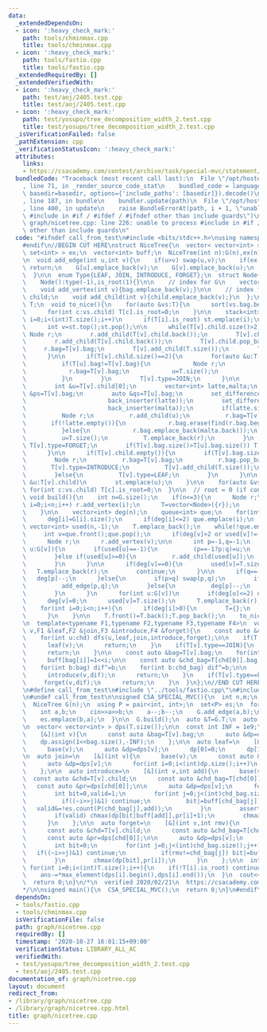 ```yaml
---
data:
  _extendedDependsOn:
  - icon: ':heavy_check_mark:'
    path: tools/chminmax.cpp
    title: tools/chminmax.cpp
  - icon: ':heavy_check_mark:'
    path: tools/fastio.cpp
    title: tools/fastio.cpp
  _extendedRequiredBy: []
  _extendedVerifiedWith:
  - icon: ':heavy_check_mark:'
    path: test/aoj/2405.test.cpp
    title: test/aoj/2405.test.cpp
  - icon: ':heavy_check_mark:'
    path: test/yosupo/tree_decomposition_width_2.test.cpp
    title: test/yosupo/tree_decomposition_width_2.test.cpp
  _isVerificationFailed: false
  _pathExtension: cpp
  _verificationStatusIcon: ':heavy_check_mark:'
  attributes:
    links:
    - https://csacademy.com/contest/archive/task/special-mvc/statement/
  bundledCode: "Traceback (most recent call last):\n  File \"/opt/hostedtoolcache/Python/3.9.2/x64/lib/python3.9/site-packages/onlinejudge_verify/documentation/build.py\"\
    , line 71, in _render_source_code_stat\n    bundled_code = language.bundle(stat.path,\
    \ basedir=basedir, options={'include_paths': [basedir]}).decode()\n  File \"/opt/hostedtoolcache/Python/3.9.2/x64/lib/python3.9/site-packages/onlinejudge_verify/languages/cplusplus.py\"\
    , line 187, in bundle\n    bundler.update(path)\n  File \"/opt/hostedtoolcache/Python/3.9.2/x64/lib/python3.9/site-packages/onlinejudge_verify/languages/cplusplus_bundle.py\"\
    , line 400, in update\n    raise BundleErrorAt(path, i + 1, \"unable to process\
    \ #include in #if / #ifdef / #ifndef other than include guards\")\nonlinejudge_verify.languages.cplusplus_bundle.BundleErrorAt:\
    \ graph/nicetree.cpp: line 226: unable to process #include in #if / #ifdef / #ifndef\
    \ other than include guards\n"
  code: "#ifndef call_from_test\n#include <bits/stdc++.h>\nusing namespace std;\n\
    #endif\n//BEGIN CUT HERE\nstruct NiceTree{\n  vector< vector<int> > G;\n  vector<\
    \ set<int> > ex;\n  vector<int> buff;\n  NiceTree(int n):G(n),ex(n),buff(n){}\n\
    \n  void add_edge(int u,int v){\n    if(u>v) swap(u,v);\n    if(ex[u].count(v))\
    \ return;\n    G[u].emplace_back(v);\n    G[v].emplace_back(u);\n    ex[u].emplace(v);\n\
    \  }\n\n  enum Type{LEAF, JOIN, INTRODUCE, FORGET};\n  struct Node{\n    int type,is_root;\n\
    \    Node():type(-1),is_root(1){}\n\n    // index for G\n    vector<int> bag;\n\
    \    void add_vertex(int v){bag.emplace_back(v);}\n\n    // index for T\n    vector<int>\
    \ child;\n    void add_child(int v){child.emplace_back(v);}\n  };\n\n  vector<Node>\
    \ T;\n  void to_nice(){\n    for(auto &vs:T){\n      sort(vs.bag.begin(),vs.bag.end());\n\
    \      for(int c:vs.child) T[c].is_root=0;\n    }\n\n    stack<int> st;\n    for(int\
    \ i=0;i<(int)T.size();i++)\n      if(T[i].is_root) st.emplace(i);\n\n    while(!st.empty()){\n\
    \      int v=st.top();st.pop();\n\n      while(T[v].child.size()>2){\n       \
    \ Node r;\n        r.add_child(T[v].child.back());\n        T[v].child.pop_back();\n\
    \        r.add_child(T[v].child.back());\n        T[v].child.pop_back();\n   \
    \     r.bag=T[v].bag;\n        T[v].add_child(T.size());\n        T.emplace_back(r);\n\
    \      }\n\n      if(T[v].child.size()==2){\n        for(auto &u:T[v].child){\n\
    \          if(T[u].bag!=T[v].bag){\n            Node r;\n            r.add_child(u);\n\
    \            r.bag=T[v].bag;\n            u=T.size();\n            T.emplace_back(r);\n\
    \          }\n        }\n        T[v].type=JOIN;\n      }\n\n      if(T[v].child.size()==1){\n\
    \        int &u=T[v].child[0];\n        vector<int> latte,malta;\n        auto\
    \ &ps=T[v].bag;\n        auto &qs=T[u].bag;\n        set_difference(ps.begin(),ps.end(),qs.begin(),qs.end(),\n\
    \                       back_inserter(latte));\n        set_difference(qs.begin(),qs.end(),ps.begin(),ps.end(),\n\
    \                       back_inserter(malta));\n        if(latte.size()+malta.size()>1){\n\
    \          Node r;\n          r.add_child(u);\n          r.bag=T[v].bag;\n   \
    \       if(!latte.empty()){\n            r.bag.erase(find(r.bag.begin(),r.bag.end(),latte.back()));\n\
    \          }else{\n            r.bag.emplace_back(malta.back());\n          }\n\
    \          u=T.size();\n          T.emplace_back(r);\n        }\n        if(T[v].bag.size()<T[u].bag.size())\
    \ T[v].type=FORGET;\n        if(T[v].bag.size()>T[u].bag.size()) T[v].type=INTRODUCE;\n\
    \      }\n\n      if(T[v].child.empty()){\n        if(T[v].bag.size()>1){\n  \
    \        Node r;\n          r.bag=T[v].bag;\n          r.bag.pop_back();\n   \
    \       T[v].type=INTRODUCE;\n          T[v].add_child(T.size());\n          T.emplace_back(r);\n\
    \        }else{\n          T[v].type=LEAF;\n        }\n      }\n\n      for(auto\
    \ &u:T[v].child)\n        st.emplace(u);\n    }\n\n    for(auto &vs:T)\n     \
    \ for(int c:vs.child) T[c].is_root=0;\n  }\n\n  // root = 0 (if connected)\n \
    \ void build(){\n    int n=G.size();\n    if(n<=3){\n      Node r;\n      for(int\
    \ i=0;i<n;i++) r.add_vertex(i);\n      T=vector<Node>({r});\n      return to_nice();\n\
    \    }\n\n    vector<int> deg(n);\n    queue<int> que;\n    for(int i=0;i<n;i++){\n\
    \      deg[i]=G[i].size();\n      if(deg[i]<=2) que.emplace(i);\n    }\n\n   \
    \ vector<int> used(n,-1);\n    T.emplace_back();\n    while(!que.empty()){\n \
    \     int v=que.front();que.pop();\n      if(deg[v]>2 or used[v]!=-1) continue;\n\
    \      Node r;\n      r.add_vertex(v);\n\n      int p=-1,q=-1;\n      for(int\
    \ u:G[v]){\n        if(used[u]==-1){\n          (p==-1?p:q)=u;\n          r.add_vertex(u);\n\
    \        }else if(used[u]>=0){\n          r.add_child(used[u]);\n          used[u]=-2;\n\
    \        }\n      }\n\n      if(deg[v]==0){\n        used[v]=T.size();\n     \
    \   T.emplace_back(r);\n        continue;\n      }\n\n      if(q==-1){\n     \
    \   deg[p]--;\n      }else{\n        if(p>q) swap(p,q);\n        if(!ex[p].count(q)){\n\
    \          add_edge(p,q);\n        }else{\n          deg[p]--;\n          deg[q]--;\n\
    \        }\n      }\n      for(int u:G[v])\n        if(deg[u]<=2) que.emplace(u);\n\
    \      deg[v]=0;\n      used[v]=T.size();\n      T.emplace_back(r);\n    }\n\n\
    \    for(int i=0;i<n;i++){\n      if(deg[i]>0){\n        T={};\n        return;\n\
    \      }\n    }\n\n    T.front()=T.back();T.pop_back();\n    to_nice();\n  }\n\
    \n  template<typename F1,typename F2,typename F3,typename F4>\n  void dfs(int\
    \ v,F1 &leaf,F2 &join,F3 &introduce,F4 &forget){\n    const auto &chd=T[v].child;\n\
    \    for(int u:chd) dfs(u,leaf,join,introduce,forget);\n\n    if(T[v].type==LEAF){\n\
    \      leaf(v);\n      return;\n    }\n    if(T[v].type==JOIN){\n      join(v);\n\
    \      return;\n    }\n\n    const auto &bag=T[v].bag;\n    for(int i=0;i<(int)bag.size();i++)\n\
    \      buff[bag[i]]=1<<i;\n\n    const auto &chd_bag=T[chd[0]].bag;\n    int dif=0;\n\
    \    for(int b:bag) dif^=b;\n    for(int b:chd_bag) dif^=b;\n\n    if(T[v].type==INTRODUCE){\n\
    \      introduce(v,dif);\n      return;\n    }\n    if(T[v].type==FORGET){\n \
    \     forget(v,dif);\n      return;\n    }\n  }\n};\n//END CUT HERE\n#ifndef call_from_test\n\
    \n#define call_from_test\n#include \"../tools/fastio.cpp\"\n#include \"../tools/chminmax.cpp\"\
    \n#undef call_from_test\n\nsigned CSA_SPECIAL_MVC(){\n  int n,m;\n  cin>>n>>m;\n\
    \  NiceTree G(n);\n  using P = pair<int, int>;\n  set<P> es;\n  for(int i=0;i<m;i++){\n\
    \    int a,b;\n    cin>>a>>b;\n    a--;b--;\n    G.add_edge(a,b);\n    es.emplace(a,b);\n\
    \    es.emplace(b,a);\n  }\n\n  G.build();\n  auto &T=G.T;\n  auto &buff=G.buff;\n\
    \n  vector< vector<int> > dps(T.size());\n\n  const int INF = 1e9;\n  auto base=\n\
    \    [&](int v){\n      const auto &bag=T[v].bag;\n      auto &dp=dps[v];\n  \
    \    dp.assign(1<<bag.size(),-INF);\n    };\n\n  auto leaf=\n    [&](int v){\n\
    \      base(v);\n      auto &dp=dps[v];\n      dp[0]=0;\n      dp[1]=1;\n    };\n\
    \n  auto join=\n    [&](int v){\n      base(v);\n      const auto &chd=T[v].child;\n\
    \      auto &dp=dps[v];\n      for(int i=0;i<(int)dp.size();i++)\n        chmax(dp[i],dps[chd[0]][i]+dps[chd[1]][i]-__builtin_popcount(i));\n\
    \    };\n\n  auto introduce=\n    [&](int v,int add){\n      base(v);\n\n    \
    \  const auto &chd=T[v].child;\n      const auto &chd_bag=T[chd[0]].bag;\n   \
    \   const auto &pr=dps[chd[0]];\n\n      auto &dp=dps[v];\n      for(int i=0;i<(int)pr.size();i++){\n\
    \        int bit=0,valid=1;\n        for(int j=0;j<(int)chd_bag.size();j++){\n\
    \          if((~i>>j)&1) continue;\n          bit|=buff[chd_bag[j]];\n       \
    \   valid&=!es.count(P(chd_bag[j],add));\n        }\n        assert(!(bit&buff[add]));\n\
    \        if(valid) chmax(dp[bit|buff[add]],pr[i]+1);\n        chmax(dp[bit],pr[i]);\n\
    \      }\n    };\n\n  auto forget=\n    [&](int v,int rmv){\n      base(v);\n\n\
    \      const auto &chd=T[v].child;\n      const auto &chd_bag=T[chd[0]].bag;\n\
    \      const auto &pr=dps[chd[0]];\n\n      auto &dp=dps[v];\n      for(int i=0;i<(int)pr.size();i++){\n\
    \        int bit=0;\n        for(int j=0;j<(int)chd_bag.size();j++){\n       \
    \   if((~i>>j)&1) continue;\n          if(rmv!=chd_bag[j]) bit|=buff[chd_bag[j]];\n\
    \        }\n        chmax(dp[bit],pr[i]);\n      }\n    };\n\n  int ans=n;\n \
    \ for(int i=0;i<(int)T.size();i++){\n    if(!T[i].is_root) continue;\n    G.dfs(i,leaf,join,introduce,forget);\n\
    \    ans-=*max_element(dps[i].begin(),dps[i].end());\n  }\n  cout<<ans<<endl;\n\
    \  return 0;\n}\n/*\n  verified 2020/02/21\n  https://csacademy.com/contest/archive/task/special-mvc/statement/\n\
    */\n\nsigned main(){\n  CSA_SPECIAL_MVC();\n  return 0;\n}\n#endif\n"
  dependsOn:
  - tools/fastio.cpp
  - tools/chminmax.cpp
  isVerificationFile: false
  path: graph/nicetree.cpp
  requiredBy: []
  timestamp: '2020-10-27 16:01:15+09:00'
  verificationStatus: LIBRARY_ALL_AC
  verifiedWith:
  - test/yosupo/tree_decomposition_width_2.test.cpp
  - test/aoj/2405.test.cpp
documentation_of: graph/nicetree.cpp
layout: document
redirect_from:
- /library/graph/nicetree.cpp
- /library/graph/nicetree.cpp.html
title: graph/nicetree.cpp
---
```

